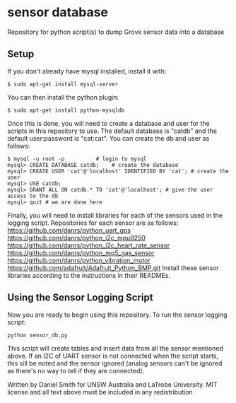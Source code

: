 # sensor database
Repository for python script(s) to dump Grove sensor data into a database

## Setup
If you don't already have mysql installed, install it with:
```
$ sudo apt-get install mysql-server
```

You can then install the python plugin:
```
$ sudo apt-get install python-mysqldb
```

Once this is done, you will need to create a database and user for the
scripts in this repository to use. The default database is "catdb" and the
default user:password is "cat:cat". You can create the db and user as follows:
```
$ mysql -u root -p          # login to mysql
mysql> CREATE DATABASE catdb;    # create the database
mysql> CREATE USER 'cat'@'localhost' IDENTIFIED BY 'cat'; # create the user
mysql> USE catdb;
mysql> GRANT ALL ON catdb.* TO 'cat'@'localhost'; # give the user access to the db
mysql> quit # we are done here
```

Finally, you will need to install libraries for each of the sensors used in the
logging script. Repositories for each sensor are as follows:
https://github.com/danrs/python_uart_gps
https://github.com/danrs/python_i2c_mpu9250
https://github.com/danrs/python_i2c_heart_rate_sensor
https://github.com/danrs/python_mq5_gas_sensor
https://github.com/danrs/python_vibration_motor
https://github.com/adafruit/Adafruit_Python_BMP.git
Install these sensor libraries according to the instructions in their READMEs.

## Using the Sensor Logging Script
Now you are ready to begin using this repository. To run the sensor logging script:
```
python sensor_db.py
```

This script will create tables and insert data from all the sensor mentioned above.
If an I2C of UART sensor is not connected when the script starts, this sill be
noted and the sensor ignored (analog sensors can't be ignored as there's no way to
tell if they are connected).

Written by Daniel Smith for UNSW Australia and LaTrobe University. MIT license and all text above must be included in any redistribution
